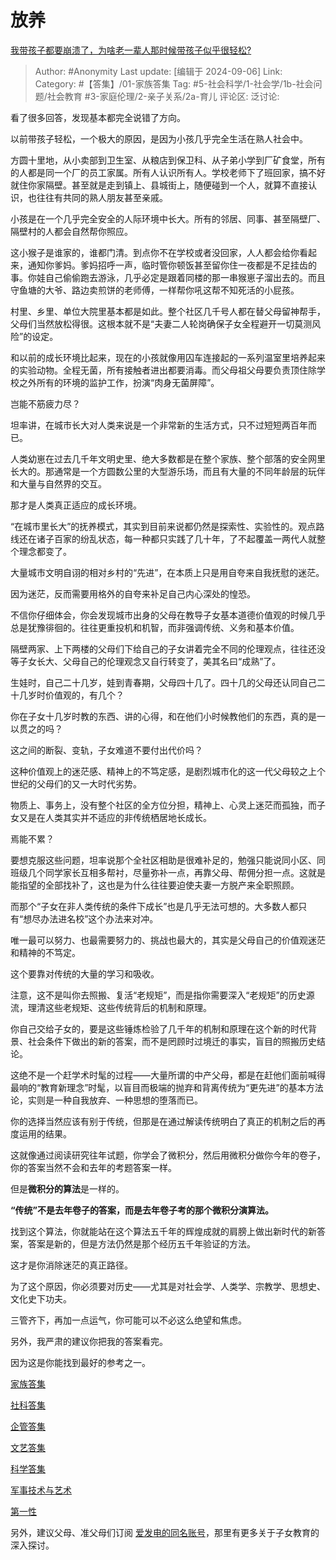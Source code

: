 # 放养
[我带孩子都要崩溃了，为啥老一辈人那时候带孩子似乎很轻松?](https://www.zhihu.com/question/407582335/answer/3317542411)

> Author: #Anonymity
> Last update: [编辑于 2024-09-06]
> Link:
> Category: #【答集】/01-家族答集
> Tag: #5-社会科学/1-社会学/1b-社会问题/社会教育 #3-家庭伦理/2-亲子关系/2a-育儿
> 评论区:
> 泛讨论:

看了很多回答，发现基本都完全说错了方向。

以前带孩子轻松，一个极大的原因，是因为小孩几乎完全生活在熟人社会中。

方圆十里地，从小卖部到卫生室、从粮店到保卫科、从子弟小学到厂矿食堂，所有的人都是同一个厂的员工家属。所有人认识所有人。学校老师下了班回家，搞不好就住你家隔壁。甚至就是走到镇上、县城街上，随便碰到一个人，就算不直接认识，也往往有共同的熟人朋友甚至亲戚。

小孩是在一个几乎完全安全的人际环境中长大。所有的邻居、同事、甚至隔壁厂、隔壁村的人都会自然帮你照应。

这小猴子是谁家的，谁都门清。到点你不在学校或者没回家，人人都会给你看起来，通知你爹妈。爹妈招呼一声，临时管你顿饭甚至留你住一夜都是不足挂齿的事。你娃自己偷偷跑去游泳，几乎必定是跟着同楼的那一串猴崽子溜出去的。而且守鱼塘的大爷、路边卖煎饼的老师傅，一样帮你吼这帮不知死活的小屁孩。

村里、乡里、单位大院里基本都是如此。整个社区几千号人都在替父母留神帮手，父母们当然放松得很。这根本就不是“夫妻二人轮岗确保子女全程避开一切莫测风险”的设定。

和以前的成长环境比起来，现在的小孩就像用囚车连接起的一系列温室里培养起来的实验动物。全程无菌，所有接触者进出都要消毒。而父母祖父母要负责顶住除学校之外所有的环境的监护工作，扮演“肉身无菌屏障”。

岂能不筋疲力尽？

坦率讲，在城市长大对人类来说是一个非常新的生活方式，只不过短短两百年而已。

人类幼崽在过去几千年文明史里、绝大多数都是在整个家族、整个部落的安全网里长大的。那通常是一个方圆数公里的大型游乐场，而且有大量的不同年龄层的玩伴和大量与自然界的交互。

那才是人类真正适应的成长环境。

“在城市里长大”的抚养模式，其实到目前来说都仍然是探索性、实验性的。观点路线还在诸子百家的纷乱状态，每一种都只实践了几十年，了不起覆盖一两代人就整个理念都变了。

大量城市文明自诩的相对乡村的“先进”，在本质上只是用自夸来自我抚慰的迷茫。

因为迷茫，反而需要用格外的自夸来补足自己内心深处的惶恐。

不信你仔细体会，你会发现城市出身的父母在教导子女基本道德价值观的时候几乎总是犹豫徘徊的。往往更重投机和机智，而非强调传统、义务和基本价值。

隔壁两家、上下两楼的父母们下给自己的子女讲着完全不同的伦理观点，往往还没等子女长大、父母自己的伦理观念又自行转变了，美其名曰“成熟”了。

生娃时，自己二十几岁，娃到青春期，父母四十几了。四十几的父母还认同自己二十几岁时价值观的，有几个？

你在子女十几岁时教的东西、讲的心得，和在他们小时候教他们的东西，真的是一以贯之的吗？

这之间的断裂、变轨，子女难道不要付出代价吗？

这种价值观上的迷茫感、精神上的不笃定感，是剧烈城市化的这一代父母较之上个世纪的父母们的又一大时代劣势。

物质上、事务上，没有整个社区的全方位分担，精神上、心灵上迷茫而孤独，而子女又是在人类其实并不适应的非传统栖居地长成长。

焉能不累？

要想克服这些问题，坦率说那个全社区相助是很难补足的，勉强只能说同小区、同班级几个同学家长互相多帮衬，尽量弥补一点，再靠父母、帮佣分担一点。这就是能指望的全部找补了，这也是为什么往往要迫使夫妻一方脱产来全职照顾。

而那个“子女在非人类传统的条件下成长”也是几乎无法可想的。大多数人都只有“想尽办法进名校”这个办法来对冲。

唯一最可以努力、也最需要努力的、挑战也最大的，其实是父母自己的价值观迷茫和精神的不笃定。

这个要靠对传统的大量的学习和吸收。

注意，这不是叫你去照搬、复活“老规矩”，而是指你需要深入“老规矩”的历史源流，理清这些老规矩、这些传统背后的机制和原理。

你自己交给子女的，要是这些锤炼检验了几千年的机制和原理在这个新的时代背景、社会条件下做出的新的答案，而不是罔顾时过境迁的事实，盲目的照搬历史结论。

这绝不是一个赶学术时髦的过程——大量所谓的中产父母，都是在赶他们面前喊得最响的“教育新理念”时髦，以盲目而极端的抛弃和背离传统为“更先进”的基本方法论，实则是一种自我放弃、一种思想的堕落而已。

你的选择当然应该有别于传统，但那是在通过解读传统明白了真正的机制之后的再度运用的结果。

这就像通过阅读研究往年试题，你学会了微积分，然后用微积分做你今年的卷子，你的答案当然不会和去年的考题答案一样。

但是**微积分的算法**是一样的。

**“传统”不是去年卷子的答案，而是去年卷子考的那个微积分演算法。**

找到这个算法，你就能站在这个算法五千年的辉煌成就的肩膀上做出新时代的新答案，答案是新的，但是方法仍然是那个经历五千年验证的方法。

这才是你消除迷茫的真正路径。

为了这个原因，你必须要对历史——尤其是对社会学、人类学、宗教学、思想史、文化史下功夫。

三管齐下，再加一点运气，你可能可以不必这么绝望和焦虑。

另外，我严肃的建议你把我的答案看完。

因为这是你能找到最好的参考之一。

[家族答集](https://zhihu.com/collection/378738313)

[社科答集](https://zhihu.com/collection/304176992)

[企管答集](https://zhihu.com/collection/378738376)

[文艺答集](https://zhihu.com/collection/304177043)

[科学答集](https://zhihu.com/collection/304168613)

[军事技术与艺术](https://zhihu.com/collection/373157508)

[第一性](https://zhihu.com/collection/369876193)

另外，建议父母、准父母们订阅 [爱发电的同名账号](https://link.zhihu.com/?target=https%3A//afdian.com/a/q9adg)，那里有更多关于子女教育的深入探讨。
